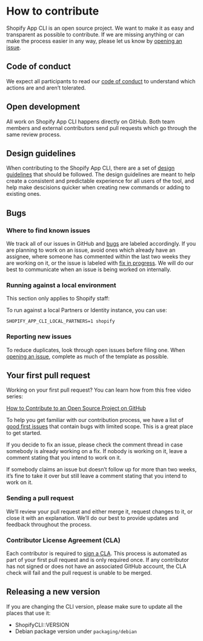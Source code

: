 # How to contribute

Shopify App CLI is an open source project. We want to make it as easy and transparent as possible to contribute. If we are missing anything or can make the process easier in any way, please let us know by [opening an issue](https://github.com/Shopify/shopify-app-cli/issues/new).

## Code of conduct

We expect all participants to read our [code of conduct](https://github.com/Shopify/shopify-app-cli/blob/master/.github/CODE_OF_CONDUCT.md) to understand which actions are and aren’t tolerated.

## Open development

All work on Shopify App CLI happens directly on GitHub. Both team members and external contributors send pull requests which go through the same review process.

## Design guidelines
When contributing to the Shopify App CLI, there are a set of [design guidelines](https://github.com/Shopify/shopify-app-cli/blob/master/.github/DESIGN.md) that should be followed. The design guidelines are meant to help create a consistent and predictable experience for all users of the tool, and help make descisions quicker when creating new commands or adding to existing ones.

## Bugs

### Where to find known issues

We track all of our issues in GitHub and [bugs](https://github.com/Shopify/shopify-app-cli/labels/Bug) are labeled accordingly. If you are planning to work on an issue, avoid ones which already have an assignee, where someone has commented within the last two weeks they are working on it, or the issue is labeled with [fix in progress](https://github.com/Shopify/shopify-app-cli/labels/fix%20in%20progress). We will do our best to communicate when an issue is being worked on internally.

### Running against a local environment

This section only applies to Shopify staff:

To run against a local Partners or Identity instance, you can use:

`SHOPIFY_APP_CLI_LOCAL_PARTNERS=1 shopify`

### Reporting new issues

To reduce duplicates, look through open issues before filing one. When [opening an issue](https://github.com/Shopify/shopify-app-cli/issues/new?template=ISSUE.md), complete as much of the template as possible.


## Your first pull request

Working on your first pull request? You can learn how from this free video series:

[How to Contribute to an Open Source Project on GitHub](https://egghead.io/series/how-to-contribute-to-an-open-source-project-on-github)

To help you get familiar with our contribution process, we have a list of [good first issues](https://github.com/Shopify/shopify-app-cli/labels/good%20first%20issue) that contain bugs with limited scope. This is a great place to get started.

If you decide to fix an issue, please check the comment thread in case somebody is already working on a fix. If nobody is working on it, leave a comment stating that you intend to work on it.

If somebody claims an issue but doesn’t follow up for more than two weeks, it’s fine to take it over but still leave a comment stating that you intend to work on it.

### Sending a pull request

We’ll review your pull request and either merge it, request changes to it, or close it with an explanation. We’ll do our best to provide updates and feedback throughout the process.

### Contributor License Agreement (CLA)

Each contributor is required to [sign a CLA](https://cla.shopify.com/). This process is automated as part of your first pull request and is only required once. If any contributor has not signed or does not have an associated GitHub account, the CLA check will fail and the pull request is unable to be merged.

## Releasing a new version

If you are changing the CLI version, please make sure to update all the places that use it:
* ShopifyCLI::VERSION
* Debian package version under `packaging/debian`
